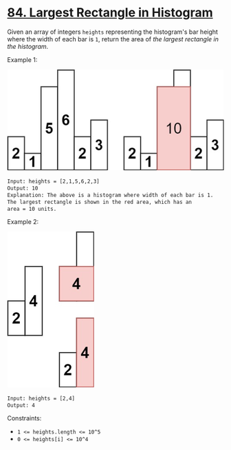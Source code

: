 [84. Largest Rectangle in Histogram](https://leetcode.com/problems/largest-rectangle-in-histogram/)
====================================

Given an array of integers `heights` representing the histogram's bar height
where the width of each bar is `1`, return the area of _the largest rectangle
in the histogram_.

Example 1:

![histogram](histogram.jpg)

```
Input: heights = [2,1,5,6,2,3]
Output: 10
Explanation: The above is a histogram where width of each bar is 1.
The largest rectangle is shown in the red area, which has an
area = 10 units.
```

Example 2:

![histogram-1](histogram-1.jpg)

```
Input: heights = [2,4]
Output: 4
```

Constraints:
 - `1 <= heights.length <= 10^5`
 - `0 <= heights[i] <= 10^4`
